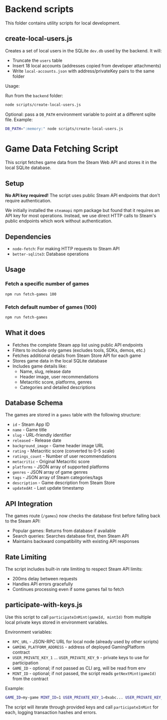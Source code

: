 # Backend scripts

This folder contains utility scripts for local development.

## create-local-users.js

Creates a set of local users in the SQLite `dev.db` used by the backend. It will:

- Truncate the `users` table
- Insert 18 local accounts (addresses copied from developer attachments)
- Write `local-accounts.json` with address/privateKey pairs to the same folder

Usage:

Run from the `backend` folder:

```bash
node scripts/create-local-users.js
```

Optional: pass a `DB_PATH` environment variable to point at a different sqlite file. Example:

```bash
DB_PATH=":memory:" node scripts/create-local-users.js
```
# Game Data Fetching Script

This script fetches game data from the Steam Web API and stores it in the local SQLite database.

## Setup

**No API key required!** The script uses public Steam API endpoints that don't require authentication.

We initially installed the `steamapi` npm package but found that it requires an API key for most operations. Instead, we use direct HTTP calls to Steam's public endpoints which work without authentication.

## Dependencies

- `node-fetch`: For making HTTP requests to Steam API
- `better-sqlite3`: Database operations

## Usage

### Fetch a specific number of games
```bash
npm run fetch-games 100
```

### Fetch default number of games (100)
```bash
npm run fetch-games
```

## What it does

- Fetches the complete Steam app list using public API endpoints
- Filters to include only games (excludes tools, SDKs, demos, etc.)
- Fetches additional details from Steam Store API for each game
- Stores game data in the local SQLite database
- Includes game details like:
  - Name, slug, release date
  - Header image, user recommendations
  - Metacritic score, platforms, genres
  - Categories and detailed descriptions

## Database Schema

The games are stored in a `games` table with the following structure:
- `id` - Steam App ID
- `name` - Game title
- `slug` - URL-friendly identifier
- `released` - Release date
- `background_image` - Game header image URL
- `rating` - Metacritic score (converted to 0-5 scale)
- `ratings_count` - Number of user recommendations
- `metacritic` - Original Metacritic score
- `platforms` - JSON array of supported platforms
- `genres` - JSON array of game genres
- `tags` - JSON array of Steam categories/tags
- `description` - Game description from Steam Store
- `updatedAt` - Last update timestamp

## API Integration

The games route (`/games`) now checks the database first before falling back to the Steam API:
- Popular games: Returns from database if available
- Search queries: Searches database first, then Steam API
- Maintains backward compatibility with existing API responses

## Rate Limiting

The script includes built-in rate limiting to respect Steam API limits:
- 200ms delay between requests
- Handles API errors gracefully
- Continues processing even if some games fail to fetch

## participate-with-keys.js

Use this script to call `participateInMint(gameId, mintId)` from multiple local private keys stored in environment variables.

Environment variables:

- `RPC_URL` - JSON-RPC URL for local node (already used by other scripts)
- `GAMING_PLATFORM_ADDRESS` - address of deployed GamingPlatform contract
- `USER_PRIVATE_KEY_1` ... `USER_PRIVATE_KEY_9` - private keys to use for participation
- `GAME_ID` - optional; if not passed as CLI arg, will be read from env
- `MINT_ID` - optional; if not passed, the script reads `getNextMint(gameId)` from the contract

Example:

```bash
GAME_ID=my-game MINT_ID=1 USER_PRIVATE_KEY_1=0xabc... USER_PRIVATE_KEY_2=0xdef... node participate-with-keys.js
```

The script will iterate through provided keys and call `participateInMint` for each, logging transaction hashes and errors.